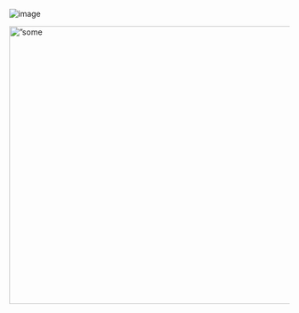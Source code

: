 ![image](https://github.com/Giselesct/Giselesct.github.io/assets/146264797/e7ddecf8-9e7f-4615-90ed-65540b612d8b)

<!doctype html>
<html>
<body>
<img src=” (https://github.com/Giselesct/Giselesct.github.io/assets/146264797/e7ddecf8-9e7f-4615-90ed-65540b612d8b)” alt=”some text” width=600 height=500>
</body>
</html>




